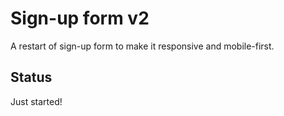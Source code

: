 # Sign-up form v2

A restart of sign-up form to make it responsive and mobile-first.


## Status

Just started!